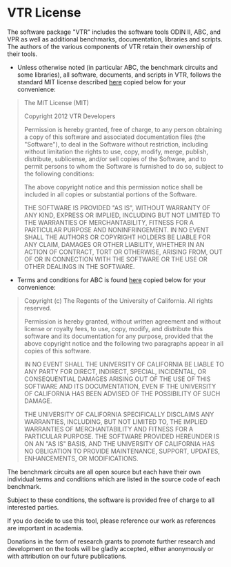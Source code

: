 # VTR License

The software package "VTR" includes the software tools ODIN II, ABC, and VPR as
well as additional benchmarks, documentation, libraries and scripts. The authors
of the various components of VTR retain their ownership of their tools.

* Unless otherwise noted (in particular ABC, the benchmark circuits and some libraries), 
all software, documents, and scripts in VTR, follows the standard MIT license described
[here](http://www.opensource.org/licenses/mit-license.php) copied below for
your convenience:

> The MIT License (MIT) 
>
> Copyright 2012 VTR Developers
> 
> Permission is hereby granted, free of charge, to any person obtaining a copy of
> this software and associated documentation files (the "Software"), to deal in
> the Software without restriction, including without limitation the rights to
> use, copy, modify, merge, publish, distribute, sublicense, and/or sell copies
> of the Software, and to permit persons to whom the Software is furnished to do
> so, subject to the following conditions:
> 
> The above copyright notice and this permission notice shall be included in all
> copies or substantial portions of the Software.
> 
> THE SOFTWARE IS PROVIDED "AS IS", WITHOUT WARRANTY OF ANY KIND, EXPRESS OR
> IMPLIED, INCLUDING BUT NOT LIMITED TO THE WARRANTIES OF MERCHANTABILITY,
> FITNESS FOR A PARTICULAR PURPOSE AND NONINFRINGEMENT. IN NO EVENT SHALL THE
> AUTHORS OR COPYRIGHT HOLDERS BE LIABLE FOR ANY CLAIM, DAMAGES OR OTHER
> LIABILITY, WHETHER IN AN ACTION OF CONTRACT, TORT OR OTHERWISE, ARISING FROM,
> OUT OF OR IN CONNECTION WITH THE SOFTWARE OR THE USE OR OTHER DEALINGS IN THE
> SOFTWARE.

* Terms and conditions for ABC is found
[here](http://www.eecs.berkeley.edu/~alanmi/abc/copyright.htm) copied below
for your convenience:

> Copyright (c) The Regents of the University of California. All rights reserved.
> 
> Permission is hereby granted, without written agreement and without license or
> royalty fees, to use, copy, modify, and distribute this software and its
> documentation for any purpose, provided that the above copyright notice and the
> following two paragraphs appear in all copies of this software.
> 
> IN NO EVENT SHALL THE UNIVERSITY OF CALIFORNIA BE LIABLE TO ANY PARTY FOR
> DIRECT, INDIRECT, SPECIAL, INCIDENTAL, OR CONSEQUENTIAL DAMAGES ARISING OUT OF
> THE USE OF THIS SOFTWARE AND ITS DOCUMENTATION, EVEN IF THE UNIVERSITY OF
> CALIFORNIA HAS BEEN ADVISED OF THE POSSIBILITY OF SUCH DAMAGE.
> 
> THE UNIVERSITY OF CALIFORNIA SPECIFICALLY DISCLAIMS ANY WARRANTIES, INCLUDING,
> BUT NOT LIMITED TO, THE IMPLIED WARRANTIES OF MERCHANTABILITY AND FITNESS FOR
> A PARTICULAR PURPOSE. THE SOFTWARE PROVIDED HEREUNDER IS ON AN "AS IS" BASIS,
> AND THE UNIVERSITY OF CALIFORNIA HAS NO OBLIGATION TO PROVIDE MAINTENANCE,
> SUPPORT, UPDATES, ENHANCEMENTS, OR MODIFICATIONS.

The benchmark circuits are all open source but each have their own
individual terms and conditions which are listed in the source code of each
benchmark.

Subject to these conditions, the software is provided free of charge to all
interested parties.

If you do decide to use this tool, please reference our work as references are
important in academia.

Donations in the form of research grants to promote further research and
development on the tools will be gladly accepted, either anonymously or with
attribution on our future publications.

